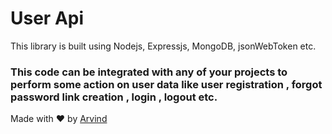# User Api

This library is built using Nodejs, Expressjs, MongoDB, jsonWebToken etc.

### This code can be integrated with any of your projects to perform some action on user data like user registration , forgot password link creation , login , logout etc.



Made with :heart: by [Arvind](https://www.instagram.com/arvind-ozha)
